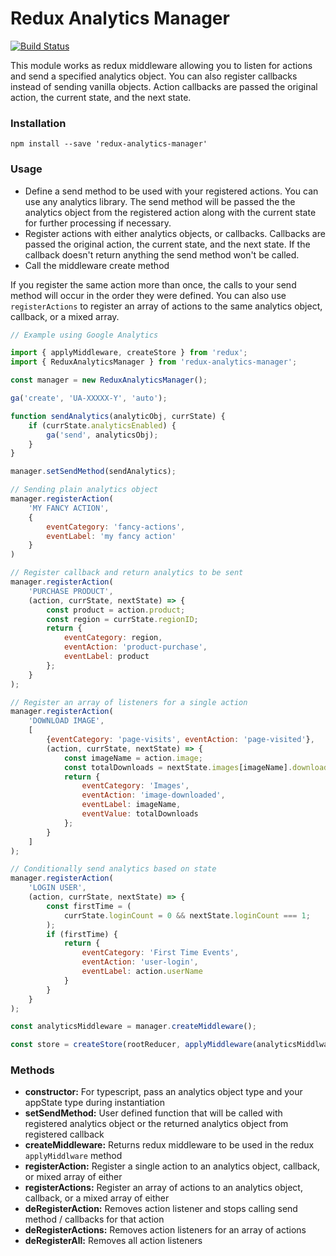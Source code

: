 # Redux Analytics Manager

[![Build Status](https://travis-ci.com/robgonnella/redux-analytics-manager.svg?branch=master)](https://travis-ci.com/robgonnella/redux-analytics-manager)

This module works as redux middleware allowing you to listen for actions and
send a specified analytics object. You can also register callbacks instead
of sending vanilla objects. Action callbacks are passed the original action, the
current state, and the next state.

### Installation

`npm install --save 'redux-analytics-manager'`


### Usage

- Define a send method to be used with your registered actions. You can use
  any analytics library. The send method will be passed the the analytics
  object from the registered action along with the current state for further
  processing if necessary.
- Register actions with either analytics objects, or callbacks. Callbacks are
  passed the original action, the current state, and the next state. If the
  callback doesn't return anything the send method won't be called.
- Call the middleware create method

If you register the same action more than once, the calls to your send method
will occur in the order they were defined. You can also use `registerActions`
to register an array of actions to the same analytics object, callback, or a
mixed array.

```javascript
// Example using Google Analytics

import { applyMiddleware, createStore } from 'redux';
import { ReduxAnalyticsManager } from 'redux-analytics-manager';

const manager = new ReduxAnalyticsManager();

ga('create', 'UA-XXXXX-Y', 'auto');

function sendAnalytics(analyticObj, currState) {
    if (currState.analyticsEnabled) {
        ga('send', analyticsObj);
    }
}

manager.setSendMethod(sendAnalytics);

// Sending plain analytics object
manager.registerAction(
    'MY FANCY ACTION', 
    {
        eventCategory: 'fancy-actions',
        eventLabel: 'my fancy action'
    }
)

// Register callback and return analytics to be sent
manager.registerAction(
    'PURCHASE PRODUCT',
    (action, currState, nextState) => {
        const product = action.product;
        const region = currState.regionID;
        return {
            eventCategory: region,
            eventAction: 'product-purchase',
            eventLabel: product
        };
    }
);

// Register an array of listeners for a single action
manager.registerAction(
    'DOWNLOAD IMAGE',
    [
        {eventCategory: 'page-visits', eventAction: 'page-visited'},
        (action, currState, nextState) => {
            const imageName = action.image;
            const totalDownloads = nextState.images[imageName].downloads;
            return {
                eventCategory: 'Images',
                eventAction: 'image-downloaded',
                eventLabel: imageName,
                eventValue: totalDownloads
            };
        }
    ]
);

// Conditionally send analytics based on state
manager.registerAction(
    'LOGIN USER',
    (action, currState, nextState) => {
        const firstTime = (
            currState.loginCount = 0 && nextState.loginCount === 1;
        );
        if (firstTime) {
            return {
                eventCategory: 'First Time Events',
                eventAction: 'user-login',
                eventLabel: action.userName
            }
        }
    }
);

const analyticsMiddleware = manager.createMiddleware();

const store = createStore(rootReducer, applyMiddleware(analyticsMiddlware));

```

### Methods
- **constructor:**
    For typescript, pass an analytics object type and your appState type during
    instantiation
- **setSendMethod:**
    User defined function that will be called with registered analytics object
    or the returned analytics object from registered callback
- **createMiddleware:**
    Returns redux middleware to be used in the redux `applyMiddlware` method
- **registerAction:**
    Register a single action to an analytics object, callback, or mixed array
    of either
- **registerActions:**
    Register an array of actions to an analytics object, callback, or a mixed
    array of either
- **deRegisterAction:**
    Removes action listener and stops calling send method / callbacks for that
    action
- **deRegisterActions:**
    Removes action listeners for an array of actions
- **deRegisterAll:**
    Removes all action listeners
